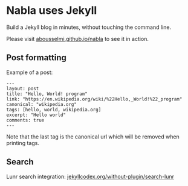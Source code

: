 # Nabla uses Jekyll
Build a Jekyll blog in minutes, without touching the command line.

Please visit [abousselmi.github.io/nabla](https://abousselmi.github.io/nabla) to see it in action.

## Post formatting

Example of a post:

```console
---
layout: post
title: "Hello, World! program"
link: "https://en.wikipedia.org/wiki/%22Hello,_World!%22_program"
canonical: "wikipedia.org"
tags: [hello, world, wikipedia.org]
excerpt: "Hello world"
comments: true
---
```

Note that the last tag is the canonical url which will be removed when printing tags.

## Search

Lunr search integration: [jekyllcodex.org/without-plugin/search-lunr](https://jekyllcodex.org/without-plugin/search-lunr/)